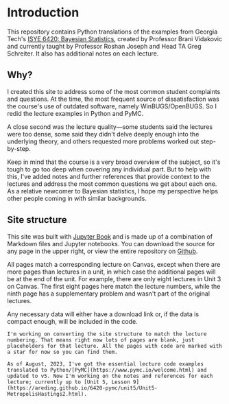 # Introduction

This repository contains Python translations of the examples from Georgia Tech's [ISYE 6420: Bayesian Statistics](https://www2.isye.gatech.edu/isye6420/), created by Professor Brani Vidakovic and currently taught by Professor Roshan Joseph and Head TA Greg Schreiter. It also has additional notes on each lecture.

## Why?

I created this site to address some of the most common student complaints and questions. At the time, the most frequent source of dissatisfaction was the course's use of outdated software, namely WinBUGS/OpenBUGS. So I redid the lecture examples in Python and PyMC.

A close second was the lecture quality—some students said the lectures were too dense, some said they didn't delve deeply enough into the underlying theory, and others requested more problems worked out step-by-step. 

Keep in mind that the course is a very broad overview of the subject, so it's tough to go too deep when covering any individual part. But to help with this, I've added notes and further references that provide context to the lectures and address the most common questions we get about each one. As a relative newcomer to Bayesian statistics, I hope my perspective helps other people coming in with similar backgrounds.

## Site structure

This site was built with [Jupyter Book](https://jupyterbook.org/en/stable/intro.html) and is made up of a combination of Markdown files and Jupyter notebooks. You can download the source for any page in the upper right, or view the entire repository on [Github](https://github.com/areding/6420-pymc). 

All pages match a corresponding lecture on Canvas, except when there are more pages than lectures in a unit, in which case the additional pages will be at the end of the unit. For example, there are only eight lectures in Unit 3 on Canvas. The first eight pages here match the lecture numbers, while the ninth page has a supplementary problem and wasn't part of the original lectures.

Any necessary data will either have a download link or, if the data is compact enough, will be included in the code.

```{note}
I'm working on converting the site structure to match the lecture numbering. That means right now lots of pages are blank, just placeholders for that lecture. All the pages with code are marked with a star for now so you can find them.

As of August, 2023, I've got the essential lecture code examples translated to Python/[PyMC](https://www.pymc.io/welcome.html) and updated to v5. Now I'm working on the notes and references for each lecture; currently up to [Unit 5, Lesson 9](https://areding.github.io/6420-pymc/unit5/Unit5-MetropolisHastings2.html).
```